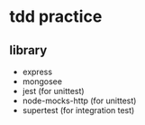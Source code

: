 #  tdd practice 
##  library
- express
- mongosee
- jest (for unittest)
- node-mocks-http (for unittest)
- supertest (for integration test) 